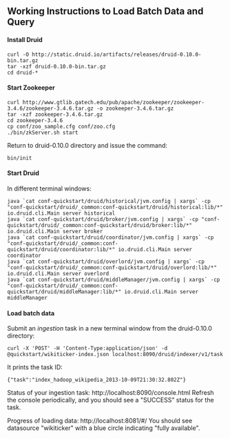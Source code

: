 ## Working Instructions to Load Batch Data and Query 

#### Install Druid

```
curl -O http://static.druid.io/artifacts/releases/druid-0.10.0-bin.tar.gz
tar -xzf druid-0.10.0-bin.tar.gz
cd druid-*
```

#### Start Zookeeper

```
curl http://www.gtlib.gatech.edu/pub/apache/zookeeper/zookeeper-3.4.6/zookeeper-3.4.6.tar.gz -o zookeeper-3.4.6.tar.gz
tar -xzf zookeeper-3.4.6.tar.gz
cd zookeeper-3.4.6
cp conf/zoo_sample.cfg conf/zoo.cfg
./bin/zkServer.sh start
```

Return to druid-0.10.0 directory and issue the command:

```
bin/init
```

#### Start Druid

In different terminal windows:

```
java `cat conf-quickstart/druid/historical/jvm.config | xargs` -cp "conf-quickstart/druid/_common:conf-quickstart/druid/historical:lib/*" io.druid.cli.Main server historical
java `cat conf-quickstart/druid/broker/jvm.config | xargs` -cp "conf-quickstart/druid/_common:conf-quickstart/druid/broker:lib/*" io.druid.cli.Main server broker
java `cat conf-quickstart/druid/coordinator/jvm.config | xargs` -cp "conf-quickstart/druid/_common:conf-quickstart/druid/coordinator:lib/*" io.druid.cli.Main server coordinator
java `cat conf-quickstart/druid/overlord/jvm.config | xargs` -cp "conf-quickstart/druid/_common:conf-quickstart/druid/overlord:lib/*" io.druid.cli.Main server overlord
java `cat conf-quickstart/druid/middleManager/jvm.config | xargs` -cp "conf-quickstart/druid/_common:conf-quickstart/druid/middleManager:lib/*" io.druid.cli.Main server middleManager
```
#### Load batch data

Submit an <i>ingestion</i> task in a new terminal window from the druid-0.10.0 directory:

```
curl -X 'POST' -H 'Content-Type:application/json' -d @quickstart/wikiticker-index.json localhost:8090/druid/indexer/v1/task
```
It prints the task ID:

```
{"task":"index_hadoop_wikipedia_2013-10-09T21:30:32.802Z"}
```

Status of your ingestion task: http://localhost:8090/console.html
Refresh the console periodically, and you should see a "SUCCESS" status for the task.

Progress of loading data: http://localhost:8081/#/
You should see datasource "wikiticker" with a blue circle indicating "fully available".

